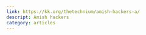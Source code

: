 ```yaml
---
link: https://kk.org/thetechnium/amish-hackers-a/
descript: Amish hackers
category: articles
---
```

